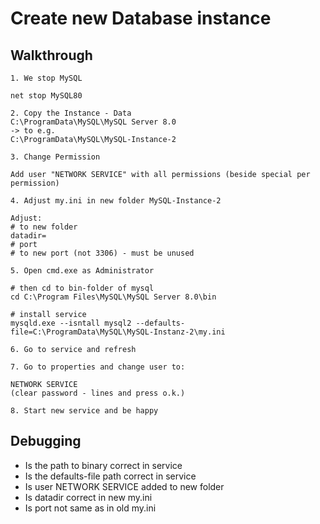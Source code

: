 # Create new Database instance 

## Walkthrough 

```
1. We stop MySQL 

net stop MySQL80 

2. Copy the Instance - Data 
C:\ProgramData\MySQL\MySQL Server 8.0
-> to e.g.
C:\ProgramData\MySQL\MySQL-Instance-2 

3. Change Permission 

Add user "NETWORK SERVICE" with all permissions (beside special per permission) 

4. Adjust my.ini in new folder MySQL-Instance-2 

Adjust:
# to new folder 
datadir=  
# port 
# to new port (not 3306) - must be unused 

5. Open cmd.exe as Administrator 

# then cd to bin-folder of mysql 
cd C:\Program Files\MySQL\MySQL Server 8.0\bin

# install service 
mysqld.exe --isntall mysql2 --defaults-file=C:\ProgramData\MySQL\MySQL-Instanz-2\my.ini 

6. Go to service and refresh 

7. Go to properties and change user to:

NETWORK SERVICE 
(clear password - lines and press o.k.)

8. Start new service and be happy 

```

## Debugging 

  * Is the path to binary correct in service 
  * Is the defaults-file path correct in service 
  * Is user NETWORK SERVICE added to new folder 
  * Is datadir correct in new my.ini 
  * Is port not same as in old my.ini 


